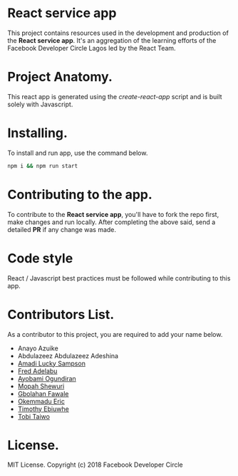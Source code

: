 # React service app
This project contains resources used in the development and production of the **React service app**. It's an aggregation of the learning efforts of the Facebook Developer Circle Lagos led by the React Team.

# Project Anatomy.
This react app is generated using the *create-react-app* script and is built solely with Javascript.

# Installing.
To install and run app, use the command below.
```sh
npm i && npm run start
```

# Contributing to the app.
To contribute to the **React service app**, you'll have to fork the repo first, make changes and run locally. After completing the above said, send a detailed **PR** if any change was made.

# Code style
React / Javascript best practices must be followed while contributing to this app.

# Contributors List.
As a contributor to this project, you are required to add your name below.
* Anayo Azuike
* Abdulazeez Abdulazeez Adeshina
* [Amadi Lucky Sampson ](https://github.com/w3bh4ck)
* [Fred Adelabu](https://github.com/fredneutron)
* [Ayobami Ogundiran](https://github.com/codingnninja)
* [Mopah Shewuri](https://github.com/mopilo)
* [Gbolahan Fawale](https://github.com/gbmillz)
* [Okemmadu Eric](https://github.com/engreric)
* [Timothy Ebiuwhe](https://github.com/tandalf)
* [Tobi Taiwo](https://github.com/rebirthtobi)

# License.
MIT License.
Copyright (c) 2018 Facebook Developer Circle
